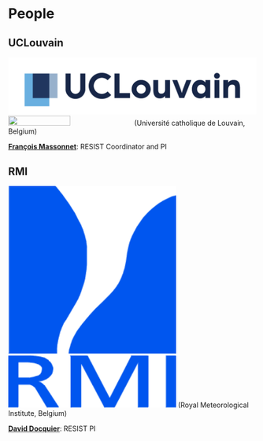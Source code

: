 # People

## UCLouvain
![UCLouvain](/docs/assets/logo_UCLouvain_format_jpg_RVB.jpg)
<img src="https://resist-impuls.github.io/docs/assets/logo_UCLouvain_format_jpg_RVB.jpg" height=50% width=50%>
(Université catholique de Louvain, Belgium)

[**François Massonnet**](https://www.elic.ucl.ac.be/modx/index.php?id=73): RESIST Coordinator and PI

## RMI
![RMI](/docs/assets/logo_rmicolor.png)
(Royal Meteorological Institute, Belgium)

[**David Docquier**](https://sites.google.com/view/daviddocquier): RESIST PI
